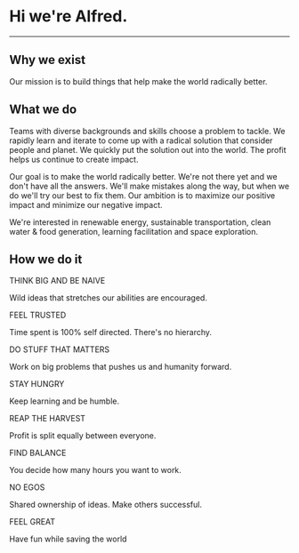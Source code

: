 # Hi we're Alfred.

---

## Why we exist 
Our mission is to build things that help make the world radically better.  


## What we do
Teams with diverse backgrounds and skills choose a problem to tackle. We rapidly learn and iterate to come up with a radical solution that consider people and planet. We quickly put the solution out into the world. The profit helps us continue to create impact.

Our goal is to make the world radically better. We're not there yet and we don't have all the answers. We'll make mistakes along the way, but when we do we'll try our best to fix them. Our ambition is to maximize our positive impact and minimize our negative impact. 

We're interested in renewable energy, sustainable transportation, clean water & food generation, learning facilitation and space exploration. 



## How we do it

THINK BIG AND BE NAIVE

Wild ideas that stretches our abilities are encouraged.

FEEL TRUSTED

Time spent is 100% self directed. There's no hierarchy.

DO STUFF THAT MATTERS

Work on big problems that pushes us and humanity forward.

STAY HUNGRY

Keep learning and be humble.

REAP THE HARVEST

Profit is split equally between everyone.

FIND BALANCE

You decide how many hours you want to work.

NO EGOS

Shared ownership of ideas. Make others successful.

FEEL GREAT

Have fun while saving the world
